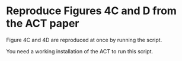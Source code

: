 # Reproduce Figures 4C and D from the ACT paper
Figure 4C and 4D are reproduced at once by running the script.

You need a working installation of the ACT to run this script.
